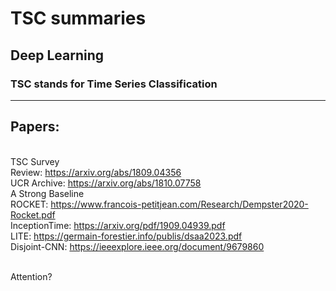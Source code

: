 # TSC summaries
## Deep Learning
### TSC stands for Time Series Classification
-------
## Papers:
<br/>TSC Survey
<br/>Review: https://arxiv.org/abs/1809.04356
<br/>UCR Archive: https://arxiv.org/abs/1810.07758
<br/>A Strong Baseline
<br/>ROCKET: https://www.francois-petitjean.com/Research/Dempster2020-Rocket.pdf
<br/>InceptionTime: https://arxiv.org/pdf/1909.04939.pdf
<br/>LITE: https://germain-forestier.info/publis/dsaa2023.pdf
<br/>Disjoint-CNN: https://ieeexplore.ieee.org/document/9679860

<br/> Attention?
